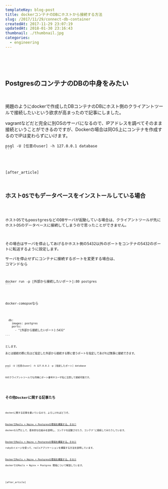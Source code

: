 ```yaml
---
templateKey: blog-post
title: dockerコンテナのDBにホストから接続する方法
slug: /2017/11/29/connect-db-container
createdAt: 2017-11-29 23:07:19
updatedAt: 2018-01-30 23:16:43
thumbnail: ./thumbnail.jpg
categories: 
  - engineering
---
```


&nbsp;

&nbsp;
<h2 class="chapter">PostgresのコンテナのDBの中身をみたい</h2>
&nbsp;

掲題のようにdockerで作成したDBコンテナのDBにホスト側のクライアントツールで接続したいという欲求が高まったので記事にしました。

vagrantなどだと完全に別OSのサーバになるので、IPアドレスを調べてそのまま接続ということができるのですが、Dockerの場合は同OS上にコンテナを作成するのでIPは変わらずにいけます。
<pre><code class="console">psql -U [任意のuser] -h 127.0.0.1 database 
```
&nbsp;

&nbsp;

[after_article]

&nbsp;
<h2 class="chapter">ホストOSでもデータベースをインストールしている場合</h2>
&nbsp;

ホストOSでもpoostgresなどのDBサーバが起動している場合は、クライアントツールが先にホストOSのデータベースに接続してしまうので思ったことができません。

&nbsp;

その場合はサーバを停止してあげるかホスト側の5432以外のポートをコンテナの5432のポートに転送するように設定します。

サーバを停止せずにコンテナに接続するポートを変更する場合は、
コマンドなら

&nbsp;
<pre><code class="console">docker run -p [外部から接続したいポート]:80 postgres
```
&nbsp;

&nbsp;

docker-comopseなら

&nbsp;
<pre><code class="ruby">
  db:
    images: postgres
    ports:
      - "[外部から接続したいポート]:5432"

```
&nbsp;

とします。

あとは接続の際に先ほど指定した外部から接続する際に使うポートを指定してあげれば無事に接続できます。

&nbsp;
<pre><code class="console">psql -U [任意のuser] -h 127.0.0.1 -p [指定したポート] database
```
&nbsp;

GUIクライアントツールでも同様にポート番号やユーザ名に注意して接続可能です。

&nbsp;

&nbsp;
<h2 class="chapter">その他Dockerに関する記事たち</h2>
&nbsp;

dockerに関する記事を書いているので、よろしければどうぞ。

&nbsp;

<a href="https://ver-1-0.net/2017/11/19/rails-nginx-postgres-on-docker-1/">DockerでRails + Nginx + Postgresの環境を構築する。その①</a>

dockerの入門として、基本的な仕組みを説明し、コンテナを起動させたり、コンテナ’に接続してみたりしています。

&nbsp;

<a href="https://ver-1-0.net/2017/11/23/rails-nginx-postgres-on-docker-2/">DockerでRails + Nginx + Postgresの環境を構築する。その②</a>

rubyのイメージを使って、railsアプリケーションを構築する方法を説明しています。

&nbsp;

<a href="https://ver-1-0.net/2017/11/29/docker-rails-nginx-postgres/">DockerでRails + Nginx + Postgresの環境を構築する。その③</a>

dockerでのRails + Nginx + Postgres 環境について解説しています。

&nbsp;

&nbsp;

[after_article]
